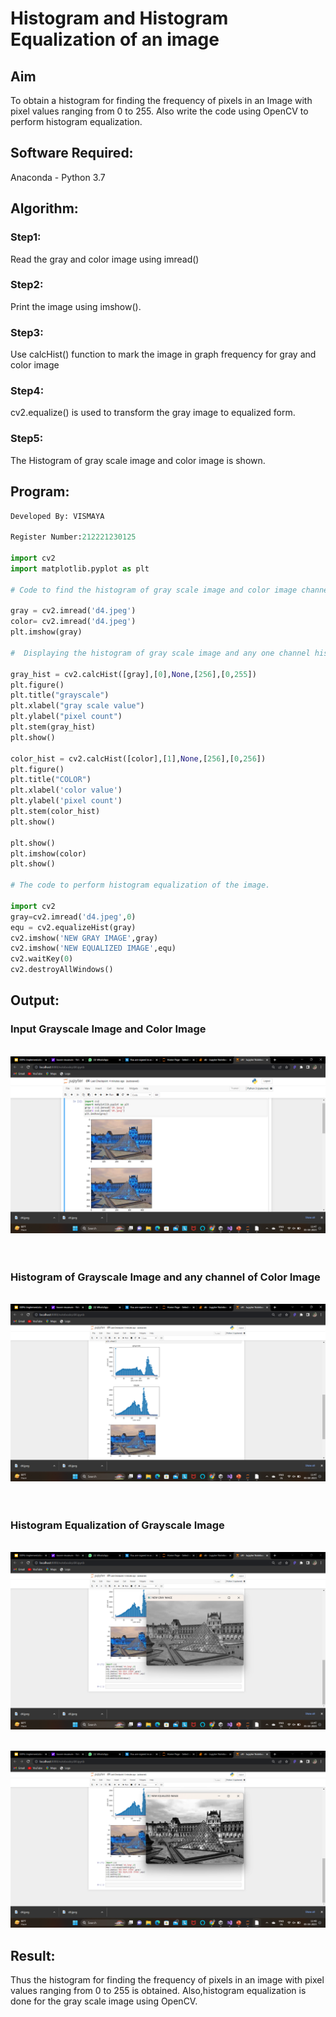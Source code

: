 
# Histogram and Histogram Equalization of an image
## Aim
To obtain a histogram for finding the frequency of pixels in an Image with pixel values ranging from 0 to 255. Also write the code using OpenCV to perform histogram equalization.

## Software Required:
Anaconda - Python 3.7

## Algorithm:
### Step1: 
Read the gray and color image using imread()
<br>

### Step2:
Print the image using imshow().
<br>

### Step3:
Use calcHist() function to mark the image in graph frequency for gray and color image
<br>

### Step4:
cv2.equalize() is used to transform the gray image to equalized form.
<br>

### Step5:
The Histogram of gray scale image and color image is shown.
<br>

## Program:
```python
Developed By: VISMAYA

Register Number:212221230125

import cv2
import matplotlib.pyplot as plt

# Code to find the histogram of gray scale image and color image channels:

gray = cv2.imread('d4.jpeg')
color= cv2.imread('d4.jpeg')
plt.imshow(gray)

#  Displaying the histogram of gray scale image and any one channel histogram from color image:

gray_hist = cv2.calcHist([gray],[0],None,[256],[0,255])
plt.figure()
plt.title("grayscale")
plt.xlabel("gray scale value")
plt.ylabel("pixel count")
plt.stem(gray_hist)
plt.show()

color_hist = cv2.calcHist([color],[1],None,[256],[0,256])
plt.figure()
plt.title("COLOR")
plt.xlabel('color value')
plt.ylabel('pixel count')
plt.stem(color_hist)
plt.show()

plt.show()
plt.imshow(color)
plt.show()

# The code to perform histogram equalization of the image. 

import cv2
gray=cv2.imread('d4.jpeg',0)
equ = cv2.equalizeHist(gray)
cv2.imshow('NEW GRAY IMAGE',gray)
cv2.imshow('NEW EQUALIZED IMAGE',equ)
cv2.waitKey(0)
cv2.destroyAllWindows()
```
## Output:
### Input Grayscale Image and Color Image
<br>![output](1.png)
<br>
<br>
<br>

### Histogram of Grayscale Image and any channel of Color Image
<br>![output](2.png)
<br>
<br>
<br>

### Histogram Equalization of Grayscale Image
<br>     ![output](3.png)

      
<br>    ![output](4.png)
<br>

## Result: 
Thus the histogram for finding the frequency of pixels in an image with pixel values ranging from 0 to 255 is obtained. Also,histogram equalization is done for the gray scale image using OpenCV.


